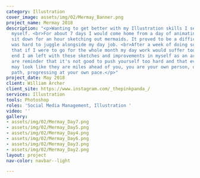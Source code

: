 ```yaml
---
category: Illustration
cover_image: assets/img/02/Mermay_Banner.png
project_name: Mermay 2018
description: "<p>Wanting to get better with my Illustration skills I set out to challenge
  myself. <br>For about 7 days I would come home from a day of animating at work and
  sit down for an hour sketching out mermaids. It proved to be a difficult task that
  was hard to juggle alongside my day job. <br>After a week of doing so I decided
  that if I were to go for the whole month my day work would suffer too much. In the
  end I am left with these sketches and improvements in myself as an artist. The mermaids
  are reminder that it's not good to push yourself too hard and that even though others
  may look like they are miles ahead of you, you are your own person, on your own
  path, progressing at your own pace.</p>"
project_date: May 2018
client: William Archer
client_site: https://www.instagram.com/_thepinkpanda_/
services: Illustration
tools: Photoshop
roles: 'Social Media Management, Illustration '
video: ''
gallery:
- assets/img/02/Mermay_Day7.png
- assets/img/02/Mermay_Day5.png
- assets/img/02/Mermay_Day4.png
- assets/img/02/Mermay_Day6.png
- assets/img/02/Mermay_Day3.png
- assets/img/02/Mermay_Day2.png
layout: project
nav-color: navbar--light

---
```

